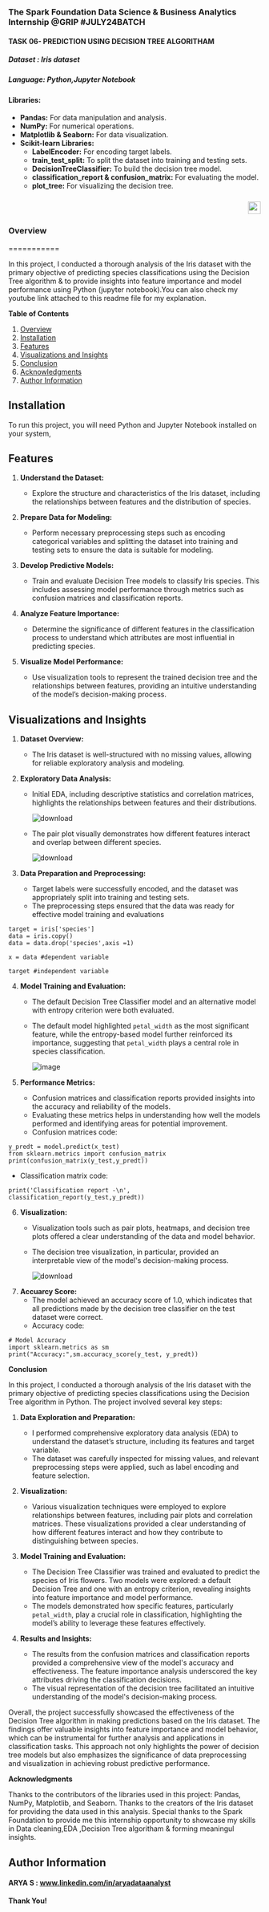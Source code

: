 ### The Spark Foundation Data Science & Business Analytics Internship @GRIP #JULY24BATCH

#### TASK 06- PREDICTION USING DECISION TREE ALGORITHAM

##### Dataset : Iris dataset

##### Language: Python,Jupyter Notebook
#### Libraries:
- **Pandas:** For data manipulation and analysis.
- **NumPy:** For numerical operations.
- **Matplotlib & Seaborn:** For data visualization.
- **Scikit-learn Libraries:**
  - **LabelEncoder:** For encoding target labels.
  - **train_test_split:** To split the dataset into training and testing sets.
  - **DecisionTreeClassifier:** To build the decision tree model.
  - **classification_report & confusion_matrix:** For evaluating the model.
  - **plot_tree:** For visualizing the decision tree.

### 
<div align ="right">
  
  <a href="https://youtu.be/pqs5u2FKtu8?si=axOgM3aY2t3MTayL">
    <img src ="https://img.shields.io/static/v1?message=Youtube&logo=youtube&label=&color=FF0000&logoColor=white&labelColor=&srtle=for-the-badge" height="25" alt="youtube logo" />
  </a>  
</div> 

### **Overview**
===========

In this project, I conducted a thorough analysis of the Iris dataset with the primary objective of predicting species classifications using the Decision Tree algorithm  & to provide insights into feature importance and model performance using Python (jupyter notebook).You can also check my youtube link attached to this readme file for my explanation.

**Table of Contents**

1. [Overview](#overview)
2. [Installation](#installation)
3. [Features](#features)
4. [Visualizations and Insights](#visualizations-insights)
5. [Conclusion](#conclusion)
6. [Acknowledgments](#acknowledgments)
7. [Author Information](#Author-Information)

## Installation
To run this project,  you will need Python and Jupyter Notebook installed on your system,


**Features**
--------------------
1. **Understand the Dataset:**
   - Explore the structure and characteristics of the Iris dataset, including the relationships between features and the distribution of species.

2. **Prepare Data for Modeling:**
   - Perform necessary preprocessing steps such as encoding categorical variables and splitting the dataset into training and testing sets to ensure the data is suitable for modeling.

3. **Develop Predictive Models:**
   - Train and evaluate Decision Tree models to classify Iris species. This includes assessing model performance through metrics such as confusion matrices and classification reports.

4. **Analyze Feature Importance:**
   - Determine the significance of different features in the classification process to understand which attributes are most influential in predicting species.

5. **Visualize Model Performance:**
   - Use visualization tools to represent the trained decision tree and the relationships between features, providing an intuitive understanding of the model’s decision-making process.
   

**Visualizations and Insights**
------------------------------
1. **Dataset Overview:**
   - The Iris dataset is well-structured with no missing values, allowing for reliable exploratory analysis and modeling.

2. **Exploratory Data Analysis:**
   - Initial EDA, including descriptive statistics and correlation matrices, highlights the relationships between features and their distributions.
   
      ![download](https://github.com/user-attachments/assets/d91292ec-096d-48c5-8901-af09b9198d62)

     
   - The pair plot visually demonstrates how different features interact and overlap between different species.


      ![download](https://github.com/user-attachments/assets/12dad639-f1f9-42c5-b655-0e16f3a95b93)


  

3. **Data Preparation and Preprocessing:**
   - Target labels were successfully encoded, and the dataset was appropriately split into training and testing sets.
   - The preprocessing steps ensured that the data was ready for effective model training and evaluations
  ```Separating target varibale(y) & feature variables (x)
target = iris['species']
data = iris.copy()
data = data.drop('species',axis =1)

x = data #dependent variable

target #independent variable
```

4. **Model Training and Evaluation:**
   - The default Decision Tree Classifier model and an alternative model with entropy criterion were both evaluated.
   - The default model highlighted `petal_width` as the most significant feature, while the entropy-based model further reinforced its importance, suggesting that `petal_width` plays a central role in species classification.

     
     ![image](https://github.com/user-attachments/assets/c63efa5d-e4e1-494d-9b02-04b45aae9c72)


5. **Performance Metrics:**
   - Confusion matrices and classification reports provided insights into the accuracy and reliability of the models.
   - Evaluating these metrics helps in understanding how well the models performed and identifying areas for potential improvement.
   - Confusion matrices code:
```
y_predt = model.predict(x_test)
from sklearn.metrics import confusion_matrix
print(confusion_matrix(y_test,y_predt))
```
   - Classification matrix code:

```
print('Classification report -\n', classification_report(y_test,y_predt))
```

6. **Visualization:**
   - Visualization tools such as pair plots, heatmaps, and decision tree plots offered a clear understanding of the data and model behavior.
   - The decision tree visualization, in particular, provided an interpretable view of the model's decision-making process.
     
     ![download](https://github.com/user-attachments/assets/d31bbd79-2b17-4bc3-8900-ae797c604317)
7. **Accuarcy Score:**
     - The model achieved an accuracy score of 1.0, which indicates that all predictions made by the decision tree classifier on the test dataset were correct.
     - Accuracy code:
```
# Model Accuracy
import sklearn.metrics as sm
print("Accuracy:",sm.accuracy_score(y_test, y_predt))
```



**Conclusion**

In this project, I conducted a thorough analysis of the Iris dataset with the primary objective of predicting species classifications using the Decision Tree algorithm in Python. The project involved several key steps:

1. **Data Exploration and Preparation:**
   - I performed comprehensive exploratory data analysis (EDA) to understand the dataset’s structure, including its features and target variable.
   - The dataset was carefully inspected for missing values, and relevant preprocessing steps were applied, such as label encoding and feature selection.

2. **Visualization:**
   - Various visualization techniques were employed to explore relationships between features, including pair plots and correlation matrices. These visualizations provided a clear understanding of how different features interact and how they contribute to distinguishing between species.

3. **Model Training and Evaluation:**
   - The Decision Tree Classifier was trained and evaluated to predict the species of Iris flowers. Two models were explored: a default Decision Tree and one with an entropy criterion, revealing insights into feature importance and model performance.
   - The models demonstrated how specific features, particularly `petal_width`, play a crucial role in classification, highlighting the model’s ability to leverage these features effectively.

4. **Results and Insights:**
   - The results from the confusion matrices and classification reports provided a comprehensive view of the model's accuracy and effectiveness. The feature importance analysis underscored the key attributes driving the classification decisions.
   - The visual representation of the decision tree facilitated an intuitive understanding of the model's decision-making process.

Overall, the project successfully showcased the effectiveness of the Decision Tree algorithm in making predictions based on the Iris dataset. The findings offer valuable insights into feature importance and model behavior, which can be instrumental for further analysis and applications in classification tasks. This approach not only highlights the power of decision tree models but also emphasizes the significance of data preprocessing and visualization in achieving robust predictive performance.

**Acknowledgments**

Thanks to the contributors of the libraries used in this project: Pandas, NumPy, Matplotlib, and Seaborn.
Thanks to the creators of the Iris dataset for providing the data used in this analysis.
Special thanks to the Spark Foundation to provide me this internship opportunity to showcase my skills in Data cleaning,EDA ,Decision Tree algoritham & forming meaningul insights.

**Author Information**
----------------------
#### ARYA S : www.linkedin.com/in/aryadataanalyst

**Thank You!**
